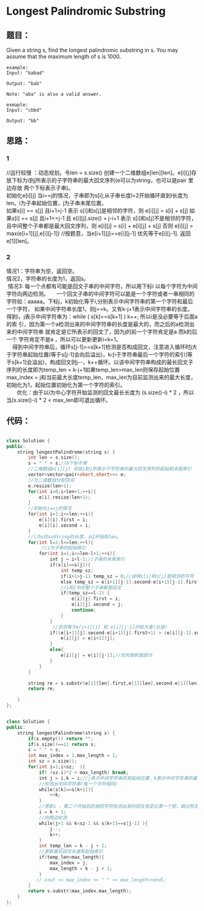 # Longest Palindromic Substring

## 题目：
Given a string s, find the longest palindromic substring in s. You may assume that the maximum length of s is 1000.

```
example:
Input: "babad"

Output: "bab"

Note: "aba" is also a valid answer.

exmaple:
Input: "cbbd"

Output: "bb"
```

## 思路：
### 1
//运行较慢 ：动态规划。令len = s.size() 创建一个二维数组e[len][len]。e[i][j]存放下标为i到j所表示的子字符串的最大回文序列(e可以为string，也可以是pair 里边存放
  两个下标表示子串)。<br>
  初始化e[i][j] 当i==j的情况，子串即为s[i];从子串长度l=2开始循环直到l长度为len。i为子串起始位置，j为子串末尾位置。<br>
  如果s[i] == s[j] 且i+1>j-1 表示 s[i]和s[j]是相邻的字符，则 e[i][j] = s[i] + s[j]
  如果s[i] == s[j] 且i+1<=j-1 且 e[i][j].size() = j-i+1 表示 s[i]和s[j]不是相邻的字符，且中间整个子串都是最大回文序列，则
   e[i][j] = s[i] + e[i][j] + s[j]
  否则 e[i][j] = max(e[i+1][j],e[i][j-1]) //按题意，当e[i+1][j]==e[i][j-1] 优先等于e[i][j-1].
  返回e[1][len]。
### 2
   情况1：字符串为空，返回空。<br>
   情况2，字符串的长度为1，返回s。<br>
  情况3: 每一个点都有可能是回文子串的中间字符，所以用下标i 以每个字符为中间字符向两边检测。
        一个回文子串的中间字符可以能是一个字符或者一串相同的字符如：aaaaa。下标j，k初始化等于i,分别表示中间字符串的第一个字符和最后一个字符，
如果中间字符串长度1，则j==k。又有k-j+1表示中间字符串的长度。得到i，j表示中间字符串为：while ( s[k]==s[k+1] ) k++; 所以i是没必要等于后面a的索     引，因为第一个a检测出来的中间字符串的长度是最大的，而之后的a检测出来的中间字符串 就肯定是它所表示的回文了，因为j的前一个字符肯定是a 而k的后一个     字符肯定不是a ，所以可以更新更新i=k+1。</br>
        得到中间字符串后，循环s[j-1]==s[k+1]检测是否构成回文，注意进入循环时j大于字符串起始位置(等于s[j-1]会向后溢出)，k小于字符串最后一个字符的索引(等于s[k+1]会溢出)，构成回文则j--，k++循环。以该中间字符串构成的最长回文子序列的长度即为temp_len = k-j+1如果temp_len>max_len则保存起始位置
max_index = j和当前最大长度temp_len，max_len为目前监测出来的最大长度，初始化为1，起始位置初始化为第一个字符的索引。</br>
        优化：由于以i为中心字符开始监测的回文最长长度为 (s.size()-i) * 2 ，所以当(s.size()-i) * 2 < max_len即可退出循环。
## 代码：

```cpp

class Solution {
public:
    string longestPalindrome(string s) {
        int len = s.size();
        s = " " + s;//0下标不用
        //二维数组e[i][j] 存放i到j所表示子字符串的最大回文序列的起始和末尾索引 
        vector<vector<pair<short,short>>> e;
        //为二维数组分配空间
        e.resize(len+1);
        for(int i=0;i<len+1;++i){
            e[i].resize(len+1);
        }
        //初始化i==j的情况
        for(int i=1;i<=len;++i){
            e[i][i].first = i;
            e[i][i].second = i;
        }
        //l为s的subtring的长度，从2开始到len。
        for(int l=2;l<=len;++l){
             //i为子串的起始索引
            for(int i=1;i<=len-l+1;++i){
                int j = i+l-1;//子串的末尾索引
                if(s[i]==s[j]){
                    int temp_sz;
                    if(i+1>j-1) temp_sz = 0;//说明s[i]和s[j]是相邻的字符
                    else temp_sz = e[i+1][j-1].second-e[i+1][j-1].first+1;
                    //i和j中间整个子串都是回文
                    if(temp_sz==l-2) {
                        e[i][j].first = i;
                        e[i][j].second = j;
                        continue;
                    }
                }
                 //否则等于e[i+1][j] 和 e[i][j-1]的较大者(长度)
                if((e[i+1][j].second-e[i+1][j].first+1) > (e[i][j-1].second-e[i][j-1].first+1)){
                    e[i][j] = e[i+1][j];
                }
                else{
                    e[i][j] = e[i][j-1];//优先取前面部分
                }
            }
        }

        string re = s.substr(e[1][len].first,e[1][len].second-e[1][len].first+1);
        return re;

    }
};

```

```cpp

class Solution {
public:
    string longestPalindrome(string s) {
        if(s.empty()) return "";
        if(s.size()==1) return s;
        s = " " + s;
        int max_index = 1,max_length = 1;
        int sz = s.size();
        for(int i=1;i<sz;  ){
            if( (sz-i)*2 < max_length) break;
            int j = i,k = i;//j表示中间字符串的其起始位置，k表示中间字符串的最后一个字符位置
            //检测出中间字符串(每一个字符相同)
            while(s[k]==s[k+1]){
                ++k;
            }
            //更新i ，第二个开始后的相同字符检测出来的回文肯定比第一个短，跳过检测
            i = k + 1;
            //向两边检测
            while(j>1 && k<sz-1 && s[k+1]==s[j-1] ){
                j--;
                k++;
            }
            int temp_len = k - j + 1;
            //更新最长回文长度和起始索引
            if(temp_len>max_length){
                max_index = j;
                max_length = k - j + 1;
            }
           // cout << max_index << " " << max_length<<endl;
        }
        return s.substr(max_index,max_length);
    }
};
```

